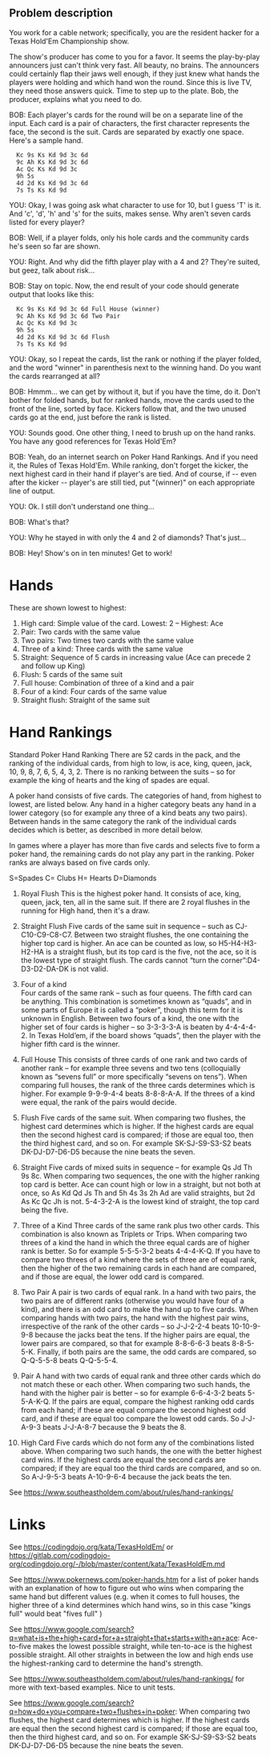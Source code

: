 ## Problem description

You work for a cable network; specifically, you are the resident hacker
for a Texas Hold'Em Championship show.

The show's producer has come to you for a favor. It seems the
play-by-play announcers just can't think very fast. All beauty, no
brains. The announcers could certainly flap their jaws well enough, if
they just knew what hands the players were holding and which hand won
the round. Since this is live TV, they need those answers quick. Time to
step up to the plate. Bob, the producer, explains what you need to do.

BOB: Each player's cards for the round will be on a separate line of the
input. Each card is a pair of characters, the first character represents
the face, the second is the suit. Cards are separated by exactly one
space. Here's a sample hand.

      Kc 9s Ks Kd 9d 3c 6d
      9c Ah Ks Kd 9d 3c 6d
      Ac Qc Ks Kd 9d 3c
      9h 5s
      4d 2d Ks Kd 9d 3c 6d
      7s Ts Ks Kd 9d

YOU: Okay, I was going ask what character to use for 10, but I guess 'T'
is it. And 'c', 'd', 'h' and 's' for the suits, makes sense. Why aren't
seven cards listed for every player?

BOB: Well, if a player folds, only his hole cards and the community
cards he's seen so far are shown.

YOU: Right. And why did the fifth player play with a 4 and 2? They're
suited, but geez, talk about risk...

BOB: Stay on topic. Now, the end result of your code should generate
output that looks like this:

      Kc 9s Ks Kd 9d 3c 6d Full House (winner)
      9c Ah Ks Kd 9d 3c 6d Two Pair
      Ac Qc Ks Kd 9d 3c 
      9h 5s 
      4d 2d Ks Kd 9d 3c 6d Flush
      7s Ts Ks Kd 9d 

YOU: Okay, so I repeat the cards, list the rank or nothing if the player
folded, and the word "winner" in parenthesis next to the winning hand.
Do you want the cards rearranged at all?

BOB: Hmmm... we can get by without it, but if you have the time, do it.
Don't bother for folded hands, but for ranked hands, move the cards used
to the front of the line, sorted by face. Kickers follow that, and the
two unused cards go at the end, just before the rank is listed.

YOU: Sounds good. One other thing, I need to brush up on the hand ranks.
You have any good references for Texas Hold'Em?

BOB: Yeah, do an internet search on Poker Hand Rankings. And if you need
it, the Rules of Texas Hold'Em. While ranking, don't forget the kicker,
the next highest card in their hand if player's are tied. And of course,
if -- even after the kicker -- player's are still tied, put "(winner)"
on each appropriate line of output.

YOU: Ok. I still don't understand one thing...

BOB: What's that?

YOU: Why he stayed in with only the 4 and 2 of diamonds? That's just...

BOB: Hey! Show's on in ten minutes! Get to work!

# Hands

These are shown lowest to highest:

1. High card: Simple value of the card. Lowest: 2 – Highest: Ace 
2. Pair: Two cards with the same value	
3. Two pairs: Two times two cards with the same value	
4. Three of a kind: Three cards with the same value	
5. Straight: Sequence of 5 cards in increasing value (Ace can precede 2 and follow up King)
6. Flush: 5 cards of the same suit
7. Full house: Combination of three of a kind and a pair	
8. Four of a kind: Four cards of the same value	
9. Straight flush: Straight of the same suit

# Hand Rankings

Standard Poker Hand Ranking
There are 52 cards in the pack, and the ranking of the individual cards, from high to low, is ace, king, queen, jack, 10, 9, 8, 7, 6, 5, 4, 3, 2. There is no ranking between the suits – so for example the king of hearts and the king of spades are equal.

A poker hand consists of five cards. The categories of hand, from highest to lowest, are listed below. Any hand in a higher category beats any hand in a lower category (so for example any three of a kind beats any two pairs). Between hands in the same category the rank of the individual cards decides which is better, as described in more detail below.

In games where a player has more than five cards and selects five to form a poker hand, the remaining cards do not play any part in the ranking. Poker ranks are always based on five cards only.

S=Spades C= Clubs H= Hearts D=Diamonds

1. Royal Flush
This is the highest poker hand. It consists of ace, king, queen, jack, ten, all in the same suit. If there are 2 royal flushes in the running for High hand, then it's a draw.

2. Straight Flush
Five cards of the same suit in sequence – such as CJ-C10-C9-C8-C7. Between two straight flushes, the one containing the higher top card is higher. An ace can be counted as low, so H5-H4-H3-H2-HA is a straight flush, but its top card is the five, not the ace, so it is the lowest type of straight flush. The cards cannot “turn the corner”:D4-D3-D2-DA-DK is not valid.

3. Four of a kind  
Four cards of the same rank – such as four queens. The fifth card can be anything. This combination is sometimes known as “quads”, and in some parts of Europe it is called a “poker”, though this term for it is unknown in English. Between two fours of a kind, the one with the higher set of four cards is higher – so 3-3-3-3-A is beaten by 4-4-4-4-2. In Texas Hold’em, if the board shows “quads”, then the player with the higher fifth card is the winner.

4. Full House
This consists of three cards of one rank and two cards of another rank – for example three sevens and two tens (colloquially known as “sevens full” or more specifically “sevens on tens”). When comparing full houses, the rank of the three cards determines which is higher. For example 9-9-9-4-4 beats 8-8-8-A-A. If the threes of a kind were equal, the rank of the pairs would decide.

5. Flush
Five cards of the same suit. When comparing two flushes, the highest card determines which is higher. If the highest cards are equal then the second highest card is compared; if those are equal too, then the third highest card, and so on. For example SK-SJ-S9-S3-S2 beats DK-DJ-D7-D6-D5 because the nine beats the seven.

6. Straight
Five cards of mixed suits in sequence – for example Qs Jd Th 9s 8c. When comparing two sequences, the one with the higher ranking top card is better. Ace can count high or low in a straight, but not both at once, so As Kd Qd Js Th and 5h 4s 3s 2h Ad are valid straights, but 2d As Kc Qc Jh is not. 5-4-3-2-A is the lowest kind of straight, the top card being the five.

7. Three of a Kind
Three cards of the same rank plus two other cards. This combination is also known as Triplets or Trips. When comparing two threes of a kind the hand in which the three equal cards are of higher rank is better. So for example 5-5-5-3-2 beats 4-4-4-K-Q. If you have to compare two threes of a kind where the sets of three are of equal rank, then the higher of the two remaining cards in each hand are compared, and if those are equal, the lower odd card is compared.

8. Two Pair
A pair is two cards of equal rank. In a hand with two pairs, the two pairs are of different ranks (otherwise you would have four of a kind), and there is an odd card to make the hand up to five cards. When comparing hands with two pairs, the hand with the highest pair wins, irrespective of the rank of the other cards – so J-J-2-2-4 beats 10-10-9-9-8 because the jacks beat the tens. If the higher pairs are equal, the lower pairs are compared, so that for example 8-8-6-6-3 beats 8-8-5-5-K. Finally, if both pairs are the same, the odd cards are compared, so Q-Q-5-5-8 beats Q-Q-5-5-4.

9. Pair
A hand with two cards of equal rank and three other cards which do not match these or each other. When comparing two such hands, the hand with the higher pair is better – so for example 6-6-4-3-2 beats 5-5-A-K-Q. If the pairs are equal, compare the highest ranking odd cards from each hand; if these are equal compare the second highest odd card, and if these are equal too compare the lowest odd cards. So J-J-A-9-3 beats J-J-A-8-7 because the 9 beats the 8.

10. High Card
Five cards which do not form any of the combinations listed above. When comparing two such hands, the one with the better highest card wins. If the highest cards are equal the second cards are compared; if they are equal too the third cards are compared, and so on. So A-J-9-5-3 beats A-10-9-6-4 because the jack beats the ten.

See <https://www.southeastholdem.com/about/rules/hand-rankings/> 

# Links

See <https://codingdojo.org/kata/TexasHoldEm/> or <https://gitlab.com/codingdojo-org/codingdojo.org/-/blob/master/content/kata/TexasHoldEm.md>

See <https://www.pokernews.com/poker-hands.htm> for a list of poker hands with an explanation of how to figure out who wins when comparing the same hand but different values (e.g. when it comes to full houses, the higher three of a kind determines which hand wins, so in this case "kings full" would beat "fives full" )

See <https://www.google.com/search?q=what+is+the+high+card+for+a+straight+that+starts+with+an+ace>: Ace-to-five makes the lowest possible straight, while ten-to-ace is the highest possible straight. All other straights in between the low and high ends use the highest-ranking card to determine the hand's strength.

See <https://www.southeastholdem.com/about/rules/hand-rankings/> for more with text-based examples. Nice to unit tests.

See <https://www.google.com/search?q=how+do+you+compare+two+flushes+in+poker>: When comparing two flushes, the highest card determines which is higher. If the highest cards are equal then the second highest card is compared; if those are equal too, then the third highest card, and so on. For example SK-SJ-S9-S3-S2 beats DK-DJ-D7-D6-D5 because the nine beats the seven.